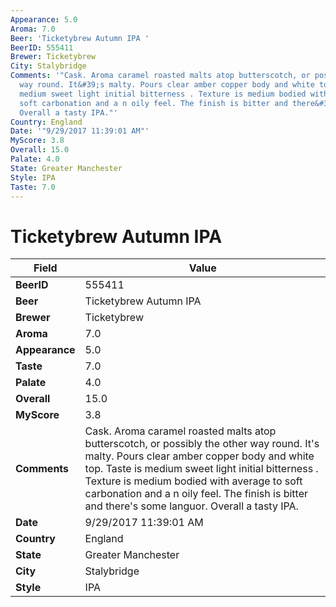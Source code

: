 ```yaml
---
Appearance: 5.0
Aroma: 7.0
Beer: 'Ticketybrew Autumn IPA '
BeerID: 555411
Brewer: Ticketybrew
City: Stalybridge
Comments: '"Cask. Aroma caramel roasted malts atop butterscotch, or possibly the other
  way round. It&#39;s malty. Pours clear amber copper body and white top. Taste is
  medium sweet light initial bitterness . Texture is medium bodied with average to
  soft carbonation and a n oily feel. The finish is bitter and there&#39;s some languor.
  Overall a tasty IPA."'
Country: England
Date: '"9/29/2017 11:39:01 AM"'
MyScore: 3.8
Overall: 15.0
Palate: 4.0
State: Greater Manchester
Style: IPA
Taste: 7.0
---
```


# Ticketybrew Autumn IPA 

| Field         | Value |
|---------------|-------|
| **BeerID** | 555411 |
| **Beer** | Ticketybrew Autumn IPA  |
| **Brewer** | Ticketybrew |
| **Aroma** | 7.0 |
| **Appearance** | 5.0 |
| **Taste** | 7.0 |
| **Palate** | 4.0 |
| **Overall** | 15.0 |
| **MyScore** | 3.8 |
| **Comments** | Cask. Aroma caramel roasted malts atop butterscotch, or possibly the other way round. It&#39;s malty. Pours clear amber copper body and white top. Taste is medium sweet light initial bitterness . Texture is medium bodied with average to soft carbonation and a n oily feel. The finish is bitter and there&#39;s some languor. Overall a tasty IPA. |
| **Date** | 9/29/2017 11:39:01 AM |
| **Country** | England |
| **State** | Greater Manchester |
| **City** | Stalybridge |
| **Style** | IPA |
